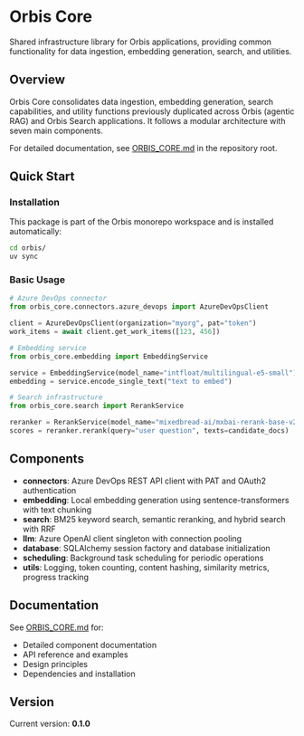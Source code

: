# Orbis Core

Shared infrastructure library for Orbis applications, providing common functionality for data ingestion, embedding generation, search, and utilities.

## Overview

Orbis Core consolidates data ingestion, embedding generation, search capabilities, and utility functions previously duplicated across Orbis (agentic RAG) and Orbis Search applications. It follows a modular architecture with seven main components.

For detailed documentation, see [ORBIS_CORE.md](../ORBIS_CORE.md) in the repository root.

## Quick Start

### Installation

This package is part of the Orbis monorepo workspace and is installed automatically:

```bash
cd orbis/
uv sync
```

### Basic Usage

```python
# Azure DevOps connector
from orbis_core.connectors.azure_devops import AzureDevOpsClient

client = AzureDevOpsClient(organization="myorg", pat="token")
work_items = await client.get_work_items([123, 456])

# Embedding service
from orbis_core.embedding import EmbeddingService

service = EmbeddingService(model_name="intfloat/multilingual-e5-small")
embedding = service.encode_single_text("text to embed")

# Search infrastructure
from orbis_core.search import RerankService

reranker = RerankService(model_name="mixedbread-ai/mxbai-rerank-base-v2")
scores = reranker.rerank(query="user question", texts=candidate_docs)
```

## Components

- **connectors**: Azure DevOps REST API client with PAT and OAuth2 authentication
- **embedding**: Local embedding generation using sentence-transformers with text chunking
- **search**: BM25 keyword search, semantic reranking, and hybrid search with RRF
- **llm**: Azure OpenAI client singleton with connection pooling
- **database**: SQLAlchemy session factory and database initialization
- **scheduling**: Background task scheduling for periodic operations
- **utils**: Logging, token counting, content hashing, similarity metrics, progress tracking

## Documentation

See [ORBIS_CORE.md](../ORBIS_CORE.md) for:
- Detailed component documentation
- API reference and examples
- Design principles
- Dependencies and installation

## Version

Current version: **0.1.0**

